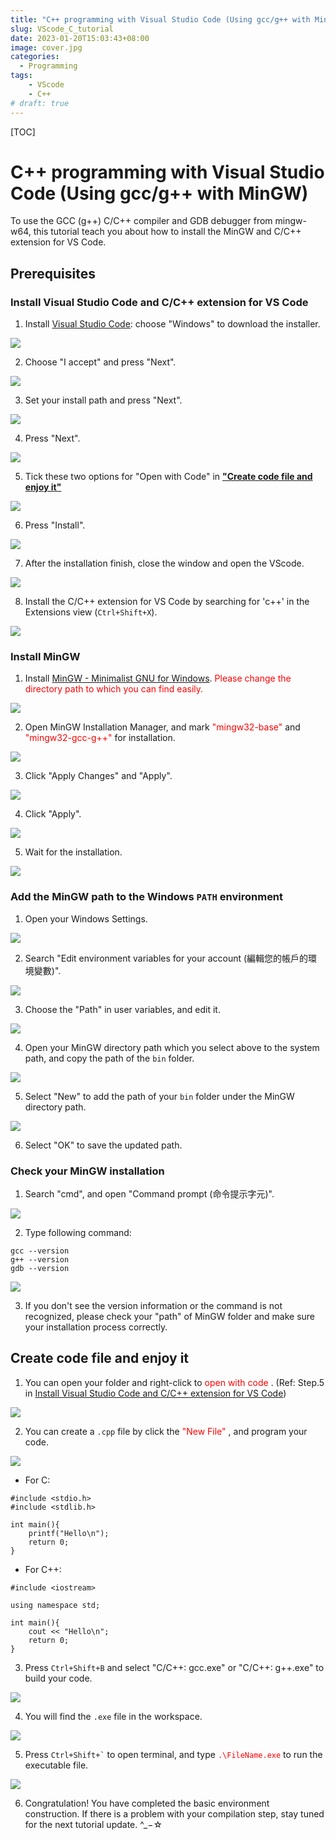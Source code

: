 ```yaml
---
title: "C++ programming with Visual Studio Code (Using gcc/g++ with MinGW)"
slug: VScode_C_tutorial
date: 2023-01-20T15:03:43+08:00
image: cover.jpg
categories:
  - Programming
tags:
    - VScode
    - C++
# draft: true
---
```


[TOC]

<style>
.red {
  color: red;
}
.blue {
  color: blue;
}
</style>

# C++ programming with Visual Studio Code (Using gcc/g++ with MinGW)

To use the GCC (g++) C/C++ compiler and GDB debugger from mingw-w64, this tutorial teach you about how to install the MinGW and C/C++ extension for VS Code. 

## Prerequisites

### Install Visual Studio Code and C/C++ extension for VS Code

1. Install [Visual Studio Code](https://code.visualstudio.com/Download): choose "Windows" to download the installer.

![](https://i.imgur.com/tyiFMzi.png)

2. Choose "I accept" and press "Next".

![](https://i.imgur.com/kVYpvPF.jpg)

3. Set your install path and press "Next".

![](https://i.imgur.com/Q3qWFkZ.jpg)

4. Press "Next".

![](https://i.imgur.com/EvnpvXe.jpg)

5. Tick these two options for "Open with Code" in [**"Create code file and enjoy it"**](https://hackmd.io/ICMRU7uUQuebYsc_LeL-Ug?both#Create-code-file-and-enjoy-it)

![](https://i.imgur.com/UYOyPPl.jpg)

6. Press "Install".

![](https://i.imgur.com/8PrI3xp.jpg)

7. After the installation finish, close the window and open the VScode.

![](https://i.imgur.com/kWYllYg.png)

8. Install the C/C++ extension for VS Code by searching for 'c++' in the Extensions view (`Ctrl+Shift+X`).

![](https://i.imgur.com/lAj5SLM.jpg)


### Install MinGW

1. Install [MinGW - Minimalist GNU for Windows](https://sourceforge.net/projects/mingw/). <span class="red"> Please change the directory path to which you can find easily. </span>

![](https://i.imgur.com/upkZbx4.jpg)

2. Open MinGW Installation Manager, and mark <span class="red"> "mingw32-base" </span> and <span class="red"> "mingw32-gcc-g++" </span> for installation.

![](https://i.imgur.com/ujiimdM.png)

3. Click "Apply Changes" and "Apply". 

![](https://i.imgur.com/FqbuzWO.png)

4. Click "Apply". 

![](https://i.imgur.com/7AU2kE8.jpg)

5. Wait for the installation.

![](https://i.imgur.com/mep8dYL.jpg)

### Add the MinGW path to the Windows `PATH` environment 

1. Open your Windows Settings.

![](https://i.imgur.com/iEXRpae.jpg)

2. Search "Edit environment variables for your account (編輯您的帳戶的環境變數)".

![](https://i.imgur.com/g6PTZ9O.jpg)

3. Choose the "Path" in user variables, and edit it.

![](https://i.imgur.com/ZATRvFU.jpg)

4. Open your MinGW directory path which you select above to the system path, and copy the path of the `bin` folder.

![](https://i.imgur.com/vLdUsEW.jpg)

5. Select "New" to add the path of your `bin` folder under the MinGW directory path.

![](https://i.imgur.com/RSIK4g3.jpg)

6. Select "OK" to save the updated path.

### Check your MinGW installation

1. Search "cmd", and open "Command prompt (命令提示字元)".

![](https://i.imgur.com/fEHa2nE.jpg)


2. Type following command:

```
gcc --version
g++ --version
gdb --version
```

![](https://i.imgur.com/fMzl0PI.jpg)

3. If you don't see the version information or the command is not recognized, please check your "path" of MinGW folder and make sure your installation process correctly.

## Create code file and enjoy it

1. You can open your folder and right-click to <span class="red"> open with code </span>. (Ref: Step.5 in [Install Visual Studio Code and C/C++ extension for VS Code](https://hackmd.io/ICMRU7uUQuebYsc_LeL-Ug?both#Install-Visual-Studio-Code-and-CC-extension-for-VS-Code))

![](https://i.imgur.com/nC2Dnqk.jpg)

2. You can create a `.cpp` file by click the <span class="red"> "New File" </span>, and program your code.

![](https://i.imgur.com/JT7X5ip.jpg)

* For C:
``` C=1
#include <stdio.h>
#include <stdlib.h>

int main(){
    printf("Hello\n");
    return 0;
}
```

* For C++:
``` C++=1
#include <iostream>

using namespace std;

int main(){
    cout << "Hello\n";
    return 0;
}
```

3. Press `Ctrl+Shift+B` and select "C/C++: gcc.exe" or "C/C++: g++.exe" to build your code.

![](https://i.imgur.com/CXbb588.jpg)

4. You will find the `.exe` file in the workspace.

![](https://i.imgur.com/2hlBu4E.jpg)

5. Press ``` Ctrl+Shift+` ``` to open terminal, and type <span class="red"> `.\FileName.exe` </span> to run the executable file.

![](https://i.imgur.com/u5SiHd2.png)

6. Congratulation! You have completed the basic environment construction. If there is a problem with your compilation step, stay tuned for the next tutorial update. ^_−☆

<!-- ## Build (compile) the program with task.json -->
